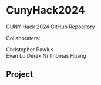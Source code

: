 # CunyHack2024
CUNY Hack 2024 GitHub Repository

Collaboraters:

Christopher Pawlus  
Evan Lu
Derek Ni
Thomas Huang

## Project

# 
